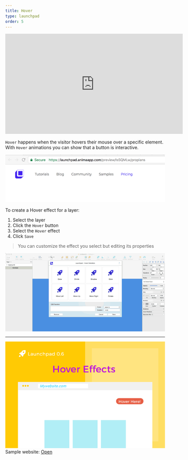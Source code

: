 ```yaml
---
title: Hover
type: launchpad
order: 5
---
```


<iframe width="560" height="315" src="https://www.youtube.com/embed/88aeix2AjwQ" frameborder="0" allowfullscreen></iframe>

`Hover` happens when the visitor hovers their mouse over a specific element.  
With `Hover` animations you can show that a button is interactive.

![](/images/launchpad/hover/hover2.gif)

To create a Hover effect for a layer:

1. Select the layer
2. Click the `Hover` button
3. Select the `Hover` effect
4. Click `Save`

> You can customize the effect you select but editing its properties

![](/images/launchpad/hover/hover1.gif)

---

![](/images/launchpad/hover/hover3.gif)
Sample website: [Open](https://launchpad.animaapp.com/hoverSample/hoversample)
